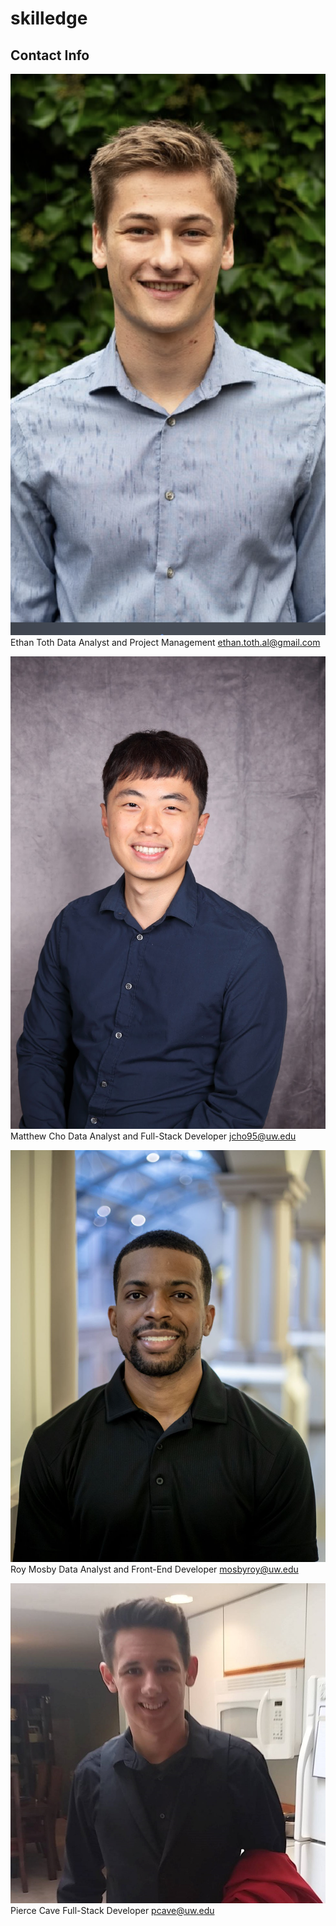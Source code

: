 # skilledge

## Contact Info

![Ethan](/assets/ethan.png)
Ethan Toth
Data Analyst and Project Management
ethan.toth.al@gmail.com

![Matthew](/assets/matthew.jpg)
Matthew Cho
Data Analyst and Full-Stack Developer
jcho95@uw.edu

![Roy](/assets/roy.jpg)
Roy Mosby
Data Analyst and Front-End Developer
mosbyroy@uw.edu

![Pierce](/assets/pierce.png)
Pierce Cave
Full-Stack Developer
pcave@uw.edu